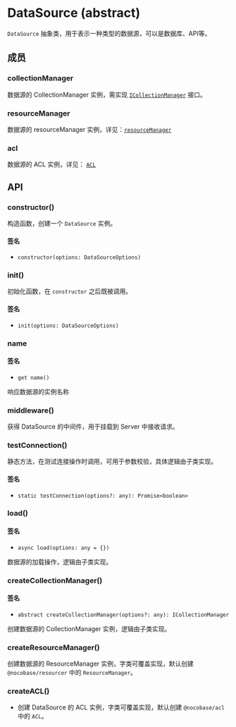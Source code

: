 # DataSource (abstract)

`DataSource` 抽象类，用于表示一种类型的数据源，可以是数据库、API等。

## 成员

### collectionManager

数据源的 CollectionManager 实例，需实现 [`ICollectionManager`](/api/data-source-manager/i-collection-manager) 接口。

### resourceManager

数据源的 resourceManager 实例，详见：[`resourceManager`](/api/resourcer/resource-manager)

### acl

数据源的 ACL 实例，详见： [`ACL`](/api/acl/acl)

## API

### constructor()

构造函数，创建一个 `DataSource` 实例。

#### 签名

- `constructor(options: DataSourceOptions)`

### init() 

初始化函数，在 `constructor` 之后既被调用。

#### 签名

- `init(options: DataSourceOptions)`


### name

#### 签名

- `get name()`

响应数据源的实例名称

### middleware()

获得 DataSource 的中间件，用于挂载到 Server 中接收请求。

### testConnection()

静态方法，在测试连接操作时调用，可用于参数校验，具体逻辑由子类实现。

#### 签名

- `static testConnection(options?: any): Promise<boolean>`

### load()

#### 签名

- `async load(options: any = {})`

数据源的加载操作，逻辑由子类实现。

### createCollectionManager()

#### 签名
- `abstract createCollectionManager(options?: any): ICollectionManager`

创建数据源的 CollectionManager 实例，逻辑由子类实现。

### createResourceManager()

创建数据源的 ResourceManager 实例，字类可覆盖实现，默认创建 `@nocobase/resourcer` 中的 `ResourceManager`。

### createACL()

- 创建 DataSource 的 ACL 实例，字类可覆盖实现，默认创建 `@nocobase/acl` 中的 `ACL`。

